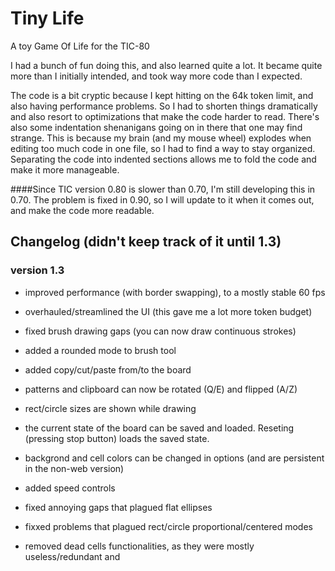 # Tiny Life
A toy Game Of Life for the TIC-80

I had a bunch of fun doing this, and also learned quite a lot. It became quite more than I initially intended, and took way more code than I expected.

The code is a bit cryptic because I kept hitting on the 64k token limit, and also having performance problems. So I had to shorten things dramatically and also resort to optimizations that make the code harder to read. There's also some indentation shenanigans going on in there that one may find strange. This is because my brain (and my mouse wheel) explodes when editing too much code in one file, so I had to find a way to stay organized. Separating the code into indented sections allows me to fold the code and make it more manageable.

####Since TIC version 0.80 is slower than 0.70, I'm still developing this in 0.70. The problem is fixed in 0.90, so I will update to it when it comes out, and make the code more readable.


## Changelog (didn't keep track of it until 1.3)

### version 1.3
 - improved performance (with border swapping), to a mostly stable 60 fps
 - overhauled/streamlined the UI (this gave me a lot more token budget)
 - fixed brush drawing gaps (you can now draw continuous strokes)
 - added a rounded mode to brush tool
 - added copy/cut/paste from/to the board
 - patterns and clipboard can now be rotated (Q/E) and flipped (A/Z)
 - rect/circle sizes are shown while drawing
 - the current state of the board can be saved and loaded. Reseting (pressing stop button) loads the saved state.
 - backgrond and cell colors can be changed in options (and are persistent in the non-web version)
 - added speed controls

 - fixed annoying gaps that plagued flat ellipses
 - fixxed problems that plagued rect/circle proportional/centered modes
 - removed dead cells functionalities, as they were mostly useless/redundant and
